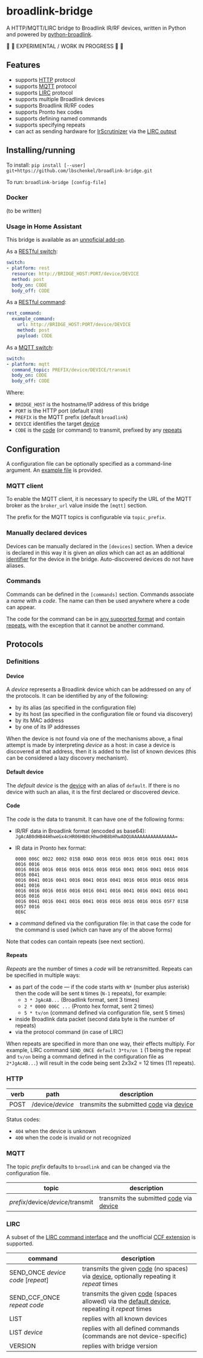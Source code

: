 # broadlink-bridge

A HTTP/MQTT/LIRC bridge to Broadlink IR/RF devices, written in Python
and powered by [python-broadlink](https://github.com/mjg59/python-broadlink).

🛑 🚧 EXPERIMENTAL / WORK IN PROGRESS 🚧 🛑

## Features

- supports [HTTP](#http) protocol
- supports [MQTT](#mqtt) protocol
- supports [LIRC](#lirc) protocol
- supports multiple Broadlink devices
- supports Broadlink IR/RF codes
- supports Pronto hex codes
- supports defining named commands
- supports specifying repeats
- can act as sending hardware for [IrScrutinizer](http://www.harctoolbox.org/IrScrutinizer.html) via the [LIRC output](http://www.harctoolbox.org/IrScrutinizer.html#The+%22Lirc%22+pane)

## Installing/running

To install: `pip install [--user] git+https://github.com/lbschenkel/broadlink-bridge.git`

To run: `broadlink-bridge [config-file]`

### Docker

(to be written)

### Usage in Home Assistant

This bridge is available as an [unnoficial add-on](https://github.com/lbschenkel/hass-addon-broadlink-bridge/tree/master/broadlink-bridge).

As a [RESTful switch](https://www.home-assistant.io/components/switch.rest):

```yaml
switch:
- platform: rest
  resource: http://BRIDGE_HOST:PORT/device/DEVICE
  method: post
  body_on: CODE
  body_off: CODE
```

As a [RESTful command](https://www.home-assistant.io/components/rest_command):

```yaml
rest_command:
  example_command:
    url: http://BRIDGE_HOST:PORT/device/DEVICE
    method: post
    payload: CODE
```

As a [MQTT switch](https://www.home-assistant.io/components/switch.mqtt):

```yaml
switch:
- platform: mqtt
  command_topic: PREFIX/device/DEVICE/transmit
  body_on: CODE
  body_off: CODE
```

Where:

- `BRIDGE_HOST` is the hostname/IP address of this bridge
- `PORT` is the HTTP port (default `8780`)
- `PREFIX` is the MQTT prefix (default `broadlink`)
- `DEVICE` identifies the target [device](#device)
- `CODE` is the [code](#code) (or command) to transmit,
  prefixed by any [repeats](#repeats)

## Configuration

A configuration file can be optionally specified as a command-line argument. An [example file](config.example.ini) is provided.

### MQTT client

To enable the MQTT client, it is necessary to specify the URL of the MQTT
broker as the `broker_url` value inside the `[mqtt]` section.

The prefix for the MQTT topics is configurable via `topic_prefix`.

### Manually declared devices

Devices can be manually declared in the `[devices]` section. When a device is declared in this way it is given an *alias* which can act as an additional [identifier](#device) for the device in the bridge. Auto-discovered devices do not have aliases.

### Commands

Commands can be defined in the `[commands]` section. Commands associate a *name* with a *code*. The name can then be used anywhere where a code can appear.

The code for the command can be in [any supported format](#code) and contain
[repeats](#repeats), with the exception that it cannot be another command.

## Protocols

### Definitions

#### Device

A *device* represents a Broadlink device which can be addressed on any of the protocols.
It can be identified by any of the following:

- by its alias (as specified in the configuration file)
- by its host (as specified in the configuration file or found via discovery)
- by its MAC address
- by one of its IP addresses

When the device is not found via one of the mechanisms above, a final attempt
is made by interpreting *device* as a host: in case a device is discovered at
that address, then it is added to the list of known devices (this can be
considered a lazy discovery mechanism).

#### Default device

The *default device* is the [device](#device) with an alias of `default`. If there is no device with such an alias, it is the first declared or discovered device.

#### Code

The *code* is the data to transmit. It can have one of the following forms:

- IR/RF data in Broadlink format (encoded as base64):
  `JgAcAB0dHB44HhweGx4cHR06HB0cHhwdHB8bHhwADQUAAAAAAAAAAAAAAAA=`
- IR data in Pronto hex format:

  ```
  0000 006C 0022 0002 015B 00AD 0016 0016 0016 0016 0016 0041 0016 0016 0016
  0016 0016 0016 0016 0016 0016 0016 0016 0041 0016 0041 0016 0016 0016 0041
  0016 0041 0016 0041 0016 0041 0016 0041 0016 0016 0016 0016 0016 0041 0016
  0016 0016 0016 0016 0016 0016 0041 0016 0041 0016 0041 0016 0041 0016 0016
  0016 0041 0016 0041 0016 0041 0016 0016 0016 0016 0016 05F7 015B 0057 0016
  0E6C
  ```

- a *command* defined via the configuration file: in that case the code for
  the command is used (which can have any of the above forms)

Note that codes can contain repeats (see next section).

#### Repeats

*Repeats* are the number of times a *code* will be retransmitted.
Repeats can be specified in multiple ways:

- as part of the code — if the code starts with `N*` (number plus asterisk)
  then the code will be sent `N` times (`N-1` repeats), for example:
  - `3 * JgAcAB...` (Broadlink format, sent 3 times)
  - `2 * 0000 006C ...` (Pronto hex format, sent 2 times)
  - `5 * tv/on` (command defined via configuration file, sent 5 times)
- inside Broadlink data packet (second data byte is the number of repeats)
- via the protocol command (in case of LIRC)

When repeats are specified in more than one way, their effects multiply.
For example, LIRC command `SEND_ONCE default 3*tv/on 1` (1 being the repeat
and `tv/on` being a command defined in the configuration file as `2*JgAcAB...`)
will result in the code being sent 2x3x2 = 12 times (11 repeats).

### HTTP

verb | path | description
--|--|--
POST | /device/*device*  | transmits the submitted [code](#code) via [device](#device)

Status codes:

- `404` when the device is unknown
- `400` when the code is invalid or not recognized

### MQTT

The topic *prefix* defaults to `broadlink` and can be changed via the configuration file.

topic | description
--|--
*prefix*/device/*device*/transmit  | transmits the submitted [code](#code) via [device](#device)

### LIRC

A subset of the [LIRC command interface](http://www.lirc.org/html/lircd.html) and the unofficial [CCF extension](http://www.harctoolbox.org/lirc_ccf.html) is supported.

command | description
--|--
SEND_ONCE *device* *code* [*repeat*] | transmits the given [code](#code) (no spaces) via [device](#device), optionally repeating it *repeat* times
SEND_CCF_ONCE *repeat* *code* | transmits the given [code](#code) (spaces allowed) via the [default device](#default-device), repeating it *repeat* times
LIST | replies with all known devices
LIST *device* | replies with all defined commands (commands are not device-specific)
VERSION | replies with bridge version

